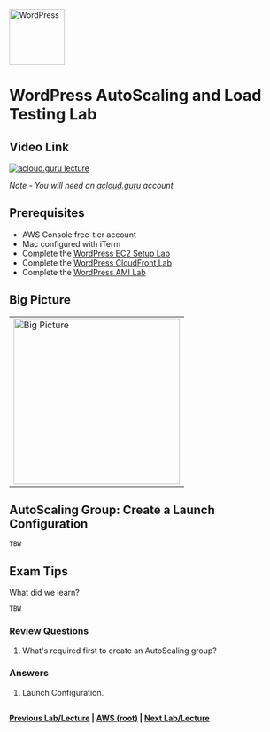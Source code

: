 <img src="https://i.imgur.com/O74efH0.png" height="100" title="WordPress" />

WordPress AutoScaling and Load Testing Lab
======

  
   
## Video Link

[![acloud.guru lecture](https://i.imgur.com/FjSdeIO.png)](https://acloud.guru/course/aws-certified-solutions-architect-associate/learn/wordpress/18faa93e-2556-2044-5753-08722ffedc94/watch)

*Note - You will need an [acloud.guru](acloud.guru) account.*


## Prerequisites

*   AWS Console free-tier account
*   Mac configured with iTerm
*   Complete the [WordPress EC2 Setup Lab](wp-setup-lab.md)
*   Complete the [WordPress CloudFront Lab](wp-cloudfront-lab.md)
*   Complete the [WordPress AMI Lab](wp-ami-lab.md)
 
## Big Picture

<table>
<tr>
<td>
 <img src="https://i.imgur.com/ytDNe6P.png" width="300" title="Big Picture" />
</td>
</tr>
</table>


## AutoScaling Group: Create a Launch Configuration

    TBW
    
    
    
## Exam Tips

What did we learn?

    TBW
    
### Review Questions

1.  What's required first to create an AutoScaling group?


### Answers

1.  Launch Configuration.


## 

**[Previous Lab/Lecture](wp-ami-lab.md) | [AWS (root)](../readme.adoc) | [Next Lab/Lecture](wp-autoscaling-lab.md)**
